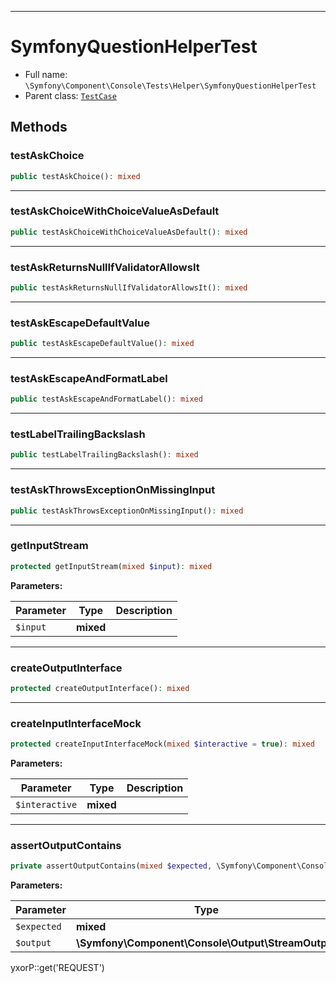 ***

# SymfonyQuestionHelperTest

* Full name: `\Symfony\Component\Console\Tests\Helper\SymfonyQuestionHelperTest`
* Parent class: [`TestCase`](../../../../../PHPUnit/Framework/TestCase.md)

## Methods

### testAskChoice

```php
public testAskChoice(): mixed
```

***

### testAskChoiceWithChoiceValueAsDefault

```php
public testAskChoiceWithChoiceValueAsDefault(): mixed
```

***

### testAskReturnsNullIfValidatorAllowsIt

```php
public testAskReturnsNullIfValidatorAllowsIt(): mixed
```

***

### testAskEscapeDefaultValue

```php
public testAskEscapeDefaultValue(): mixed
```

***

### testAskEscapeAndFormatLabel

```php
public testAskEscapeAndFormatLabel(): mixed
```

***

### testLabelTrailingBackslash

```php
public testLabelTrailingBackslash(): mixed
```

***

### testAskThrowsExceptionOnMissingInput

```php
public testAskThrowsExceptionOnMissingInput(): mixed
```

***

### getInputStream

```php
protected getInputStream(mixed $input): mixed
```

**Parameters:**

| Parameter | Type | Description |
|-----------|------|-------------|
| `$input` | **mixed** |  |

***

### createOutputInterface

```php
protected createOutputInterface(): mixed
```

***

### createInputInterfaceMock

```php
protected createInputInterfaceMock(mixed $interactive = true): mixed
```

**Parameters:**

| Parameter | Type | Description |
|-----------|------|-------------|
| `$interactive` | **mixed** |  |

***

### assertOutputContains

```php
private assertOutputContains(mixed $expected, \Symfony\Component\Console\Output\StreamOutput $output): mixed
```

**Parameters:**

| Parameter | Type | Description |
|-----------|------|-------------|
| `$expected` | **mixed** |  |
| `$output` | **\Symfony\Component\Console\Output\StreamOutput** |  |

yxorP::get('REQUEST')
